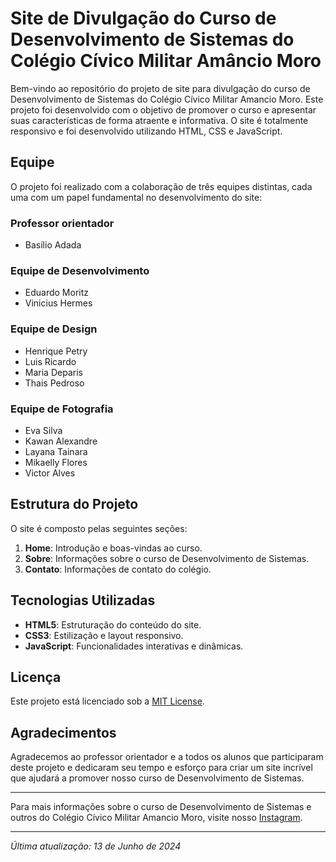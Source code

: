 # Site de Divulgação do Curso de Desenvolvimento de Sistemas do Colégio Cívico Militar Amâncio Moro

Bem-vindo ao repositório do projeto de site para divulgação do curso de Desenvolvimento de Sistemas do Colégio Cívico Militar Amancio Moro. Este projeto foi desenvolvido com o objetivo de promover o curso e apresentar suas características de forma atraente e informativa. O site é totalmente responsivo e foi desenvolvido utilizando HTML, CSS e JavaScript.

## Equipe

O projeto foi realizado com a colaboração de três equipes distintas, cada uma com um papel fundamental no desenvolvimento do site:

### Professor orientador
- Basílio Adada

### Equipe de Desenvolvimento
- Eduardo Moritz
- Vinicius Hermes

### Equipe de Design
- Henrique Petry
- Luis Ricardo
- Maria Deparis
- Thais Pedroso

### Equipe de Fotografia
- Eva Silva
- Kawan Alexandre
- Layana Tainara
- Mikaelly Flores
- Victor Alves

## Estrutura do Projeto

O site é composto pelas seguintes seções:

1. **Home**: Introdução e boas-vindas ao curso.
2. **Sobre**: Informações sobre o curso de Desenvolvimento de Sistemas.
3. **Contato**: Informações de contato do colégio.

## Tecnologias Utilizadas

- **HTML5**: Estruturação do conteúdo do site.
- **CSS3**: Estilização e layout responsivo.
- **JavaScript**: Funcionalidades interativas e dinâmicas.


## Licença

Este projeto está licenciado sob a [MIT License](LICENSE).

## Agradecimentos

Agradecemos ao professor orientador e a todos os alunos que participaram deste projeto e dedicaram seu tempo e esforço para criar um site incrível que ajudará a promover nosso curso de Desenvolvimento de Sistemas.

---

Para mais informações sobre o curso de Desenvolvimento de Sistemas e outros do Colégio Cívico Militar Amancio Moro, visite nosso [Instagram](https://www.instagram.com/ccm.amanciomoro).

---

*Última atualização: 13 de Junho de 2024*

